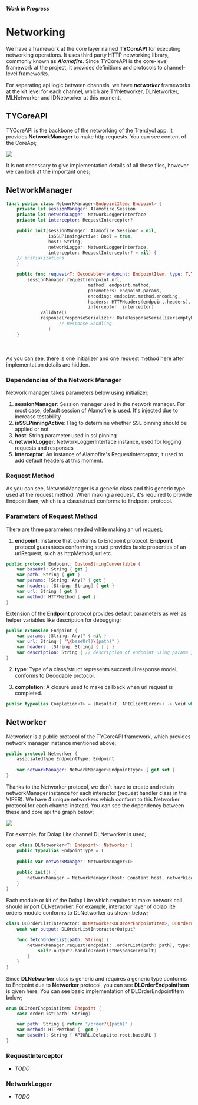 ***Work in Progress***
# Networking

We have a framework at the core layer named **TYCoreAPI** for executing networking operations. It uses third party HTTP networking library, commonly known as ***Alamofire***.
Since TYCoreAPI is the core-level framework at the project, it provides definitions and protocols to channel-level frameworks.

For seperating api logic between channels, we have ***networker*** frameworks at the kit level for each channel, which are TYNetworker, DLNetworker, MLNetworker and IDNetworker at this moment.

## TYCoreAPI

TYCoreAPI is the backbone of the networking of the Trendyol app. It provides **NetworkManager** to make http requests. You can see content of the CoreApi;

![](https://i.ibb.co/NNz7zGp/Webp-net-resizeimage-4.png "")

It is not necessary to give implementation details of all these files, however we can look at the important ones;

## NetworkManager

```swift
final public class NetworkManager<EndpointItem: Endpoint> {
    private let sessionManager: Alamofire.Session
    private let networkLogger: NetworkLoggerInterface
    private let interceptor: RequestInterceptor?

    public init(sessionManager: Alamofire.Session? = nil,
                isSSLPinningActive: Bool = true,
                host: String,
                networkLogger: NetworkLoggerInterface,
                interceptor: RequestInterceptor? = nil) {
    // initializations
    }

    public func request<T: Decodable>(endpoint: EndpointItem, type: T.Type, completion: @escaping Completion<T>) {
        sessionManager.request(endpoint.url,
                               method: endpoint.method,
                               parameters: endpoint.params,
                               encoding: endpoint.method.encoding,
                               headers: HTTPHeaders(endpoint.headers),
                               interceptor: interceptor)
            .validate()
            .response(responseSerializer: DataResponseSerializer(emptyResponseCodes: possibleEmptyBodyResponseCodes), completionHandler: { [weak self] response in
                    // Response Handling
                )
    }
```
<br/><br/>
As you can see, there is one initializer and one request method here after implementation details are hidden. 

### Dependencies of the Network Manager
Network manager takes parameters below using initializer;
1. **sessionManager**: Session manager used in the network manager. For most case, default session of Alamofire is used. It's injected due to increase testability
2. **isSSLPinningActive**: Flag to determine whether SSL pinning should be applied or not
3. **host**: String parameter used in ssl pinning
4. **networkLogger**: NetworkLoggerInterface instance, used for logging requests and responses
5. **interceptor**: An instance of Alamofire's RequestInterceptor, it used to add default headers at this moment.

### Request Method
As you can see, NetworkManager is a generic class and this generic type used at the request method. When making a request, it's required to provide EndpointItem, which is a class/struct conforms to Endpoint protocol.

### Parameters of Request Method
There are three parameters needed while making an url request;

1. **endpoint**: Instance that conforms to Endpoint protocol. **Endpoint** protocol guarantees conforming struct provides basic properties of an urlRequest, such as httpMethod, url etc.

```swift
public protocol Endpoint: CustomStringConvertible {
    var baseUrl: String { get }
    var path: String { get }
    var params: [String: Any]? { get }
    var headers: [String: String] { get }
    var url: String { get }
    var method: HTTPMethod { get }
}
```

Extension of the **Endpoint** protocol provides default parameters as well as helper variables like description for debugging;

```swift
public extension Endpoint {
    var params: [String: Any]? { nil }
    var url: String { "\(baseUrl)\(path)" }
    var headers: [String: String] { [:] }
    var description: String { // description of endpoint using params }
}
```

2. **type**:  Type of a class/struct represents succesfull response model, conforms to Decodable protocol.

3. **completion**: A closure used to make callback when url request is completed.

```swift
public typealias Completion<T> = (Result<T, APIClientError>) -> Void where T: Decodable
```

## Networker

Networker is a public protocol of the TYCoreAPI framework, which provides network manager instance mentioned above;

```swift
public protocol Networker {
    associatedtype EndpointType: Endpoint
    
    var networkManager: NetworkManager<EndpointType> { get set }
}
```

Thanks to the Networker protocol, we don't have to create and retain networkManager instance for each interactor (request handler class in the VIPER). We have 4 unique networkers which conform to this Networker protocol for each channel instead. You can see the dependency between these and core api the graph below;

![](https://i.ibb.co/J2p8wy3/Group-11.png "")

For example, for Dolap Lite channel DLNetworker is used;

```swift
open class DLNetworker<T: Endpoint>: Networker {
    public typealias EndpointType = T
    
    public var networkManager: NetworkManager<T>
    
    public init() {
        networkManager = NetworkManager(host: Constant.host, networkLogger: CoreNetworkLogger(subsystem: Constant.loggerSubSystem, category: Constant.loggerCategory), interceptor: DLAuthRequestInterceptor())
    }
}
```

Each module or kit of the Dolap Lite which requires to make network call should import DLNetworker. For example, interactor layer of dolap lite orders module conforms to DLNetworker as shown below;

```swift
class DLOrderListInteractor: DLNetworker<DLOrderEndpointItem>, DLOrderListInteractorInterface {
    weak var output: DLOrderListInteractorOutput?
    
    func fetchOrderList(path: String) {
        networkManager.request(endpoint: .orderList(path: path), type: DLOrderListResponse.self) { [weak self] result in
            self?.output?.handleOrderListResponse(result)
        }
    }
}
```

Since **DLNetworker** class is generic and requires a generic type conforms to Endpoint due to **Networker** protocol, you can see **DLOrderEndpointItem** is given here. You can see basic implementation of DLOrderEndpointItem below;

```swift
enum DLOrderEndpointItem: Endpoint {
    case orderList(path: String)

    var path: String { return "/order?\(path)" }
    var method: HTTPMethod { .get }
    var baseUrl: String { APIURL.DolapLite.root.baseURL }
}
```


### RequestInterceptor
- *TODO*

### NetworkLogger
- *TODO*
